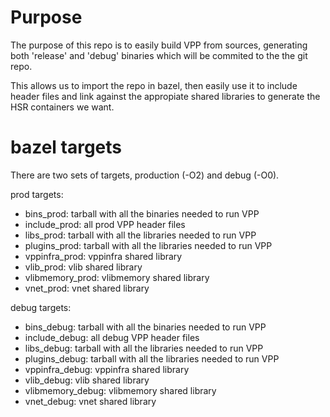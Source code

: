 # Purpose

The purpose of this repo is to easily build VPP from sources, generating both 'release' and
'debug' binaries which will be commited to the the git repo.

This allows us to import the repo in bazel, then easily use it to include header files and
link against the appropiate shared libraries to generate the HSR containers we want.

# bazel targets

There are two sets of targets, production (-O2) and debug (-O0).

prod targets:
- bins_prod: tarball with all the binaries needed to run VPP
- include_prod: all prod VPP header files
- libs_prod: tarball with all the libraries needed to run VPP
- plugins_prod: tarball with all the libraries needed to run VPP
- vppinfra_prod: vppinfra shared library
- vlib_prod: vlib shared library
- vlibmemory_prod: vlibmemory shared library
- vnet_prod: vnet shared library

debug targets:
- bins_debug: tarball with all the binaries needed to run VPP
- include_debug: all debug VPP header files
- libs_debug: tarball with all the libraries needed to run VPP
- plugins_debug: tarball with all the libraries needed to run VPP
- vppinfra_debug: vppinfra shared library
- vlib_debug: vlib shared library
- vlibmemory_debug: vlibmemory shared library
- vnet_debug: vnet shared library
